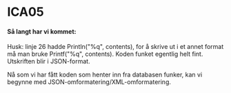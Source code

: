 # ICA05

#### Så langt har vi kommet:

Husk: linje 26 hadde Println("%q", contents), for å skrive ut i et annet format må man bruke Printf("%q", contents). Koden funket egentlig helt fint. Utskriften blir i JSON-format.

Nå som vi har fått koden som henter inn fra databasen funker, kan vi begynne med JSON-omformatering/XML-omformatering. 
